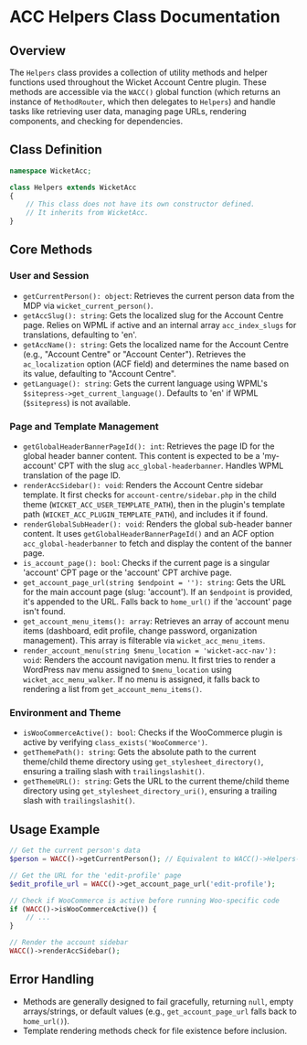 # ACC Helpers Class Documentation

## Overview
The `Helpers` class provides a collection of utility methods and helper functions used throughout the Wicket Account Centre plugin. These methods are accessible via the `WACC()` global function (which returns an instance of `MethodRouter`, which then delegates to `Helpers`) and handle tasks like retrieving user data, managing page URLs, rendering components, and checking for dependencies.

## Class Definition
```php
namespace WicketAcc;

class Helpers extends WicketAcc
{
    // This class does not have its own constructor defined.
    // It inherits from WicketAcc.
}
```

## Core Methods

### User and Session
- `getCurrentPerson(): object`: Retrieves the current person data from the MDP via `wicket_current_person()`.
- `getAccSlug(): string`: Gets the localized slug for the Account Centre page. Relies on WPML if active and an internal array `acc_index_slugs` for translations, defaulting to 'en'.
- `getAccName(): string`: Gets the localized name for the Account Centre (e.g., "Account Centre" or "Account Center"). Retrieves the `ac_localization` option (ACF field) and determines the name based on its value, defaulting to "Account Centre".
- `getLanguage(): string`: Gets the current language using WPML's `$sitepress->get_current_language()`. Defaults to 'en' if WPML (`$sitepress`) is not available.

### Page and Template Management
- `getGlobalHeaderBannerPageId(): int`: Retrieves the page ID for the global header banner content. This content is expected to be a 'my-account' CPT with the slug `acc_global-headerbanner`. Handles WPML translation of the page ID.
- `renderAccSidebar(): void`: Renders the Account Centre sidebar template. It first checks for `account-centre/sidebar.php` in the child theme (`WICKET_ACC_USER_TEMPLATE_PATH`), then in the plugin's template path (`WICKET_ACC_PLUGIN_TEMPLATE_PATH`), and includes it if found.
- `renderGlobalSubHeader(): void`: Renders the global sub-header banner content. It uses `getGlobalHeaderBannerPageId()` and an ACF option `acc_global-headerbanner` to fetch and display the content of the banner page.
- `is_account_page(): bool`: Checks if the current page is a singular 'account' CPT page or the 'account' CPT archive page.
- `get_account_page_url(string $endpoint = ''): string`: Gets the URL for the main account page (slug: 'account'). If an `$endpoint` is provided, it's appended to the URL. Falls back to `home_url()` if the 'account' page isn't found.
- `get_account_menu_items(): array`: Retrieves an array of account menu items (dashboard, edit profile, change password, organization management). This array is filterable via `wicket_acc_menu_items`.
- `render_account_menu(string $menu_location = 'wicket-acc-nav'): void`: Renders the account navigation menu. It first tries to render a WordPress nav menu assigned to `$menu_location` using `wicket_acc_menu_walker`. If no menu is assigned, it falls back to rendering a list from `get_account_menu_items()`.

### Environment and Theme
- `isWooCommerceActive(): bool`: Checks if the WooCommerce plugin is active by verifying `class_exists('WooCommerce')`.
- `getThemePath(): string`: Gets the absolute path to the current theme/child theme directory using `get_stylesheet_directory()`, ensuring a trailing slash with `trailingslashit()`.
- `getThemeURL(): string`: Gets the URL to the current theme/child theme directory using `get_stylesheet_directory_uri()`, ensuring a trailing slash with `trailingslashit()`.

## Usage Example

```php
// Get the current person's data
$person = WACC()->getCurrentPerson(); // Equivalent to WACC()->Helpers->getCurrentPerson()

// Get the URL for the 'edit-profile' page
$edit_profile_url = WACC()->get_account_page_url('edit-profile');

// Check if WooCommerce is active before running Woo-specific code
if (WACC()->isWooCommerceActive()) {
    // ...
}

// Render the account sidebar
WACC()->renderAccSidebar();
```

## Error Handling
- Methods are generally designed to fail gracefully, returning `null`, empty arrays/strings, or default values (e.g., `get_account_page_url` falls back to `home_url()`).
- Template rendering methods check for file existence before inclusion.
